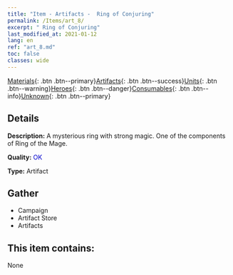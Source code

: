 ```yaml
---
title: "Item - Artifacts -  Ring of Conjuring"
permalink: /Items/art_8/
excerpt: " Ring of Conjuring"
last_modified_at: 2021-01-12
lang: en
ref: "art_8.md"
toc: false
classes: wide
---
```

 [Materials](/Items/){: .btn .btn--primary}[Artifacts](/Items/Artifacts/){: .btn .btn--success}[Units](/Items/Units/){: .btn .btn--warning}[Heroes](/Items/Heroes/){: .btn .btn--danger}[Consumables](/Items/Consumables/){: .btn .btn--info}[Unknown](/Items/Unknown/){: .btn .btn--primary}

## Details
 **Description:** A mysterious ring with strong magic. One of the components of Ring of the Mage.

 **Quality:** <span style="color: #0000CD">OK</span>

 **Type:** Artifact

## Gather

*    Campaign 
*    Artifact Store 
*    Artifacts 

## This item contains:

  None

